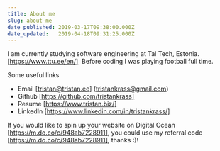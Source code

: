```yaml
---
title: About me
slug: about-me
date_published: 2019-03-17T09:38:00.000Z
date_updated:   2019-04-18T09:31:25.000Z
---
```


  I am currently studying software engineering at Tal Tech, Estonia.
[https://www.ttu.ee/en/]   Before coding I was playing football full time.

Some useful links


 * Email [tristan@tristan.ee]  (tristankrass@gmail.com)
 * Github [https://github.com/tristankrass]
 * Resume [https://www.tristan.biz/]
 * LinkedIn [https://www.linkedin.com/in/tristankrass/]



If you would like to spin up your website on Digital Ocean
[https://m.do.co/c/948ab7228911], you could use my referral code
[https://m.do.co/c/948ab7228911], thanks :)!
